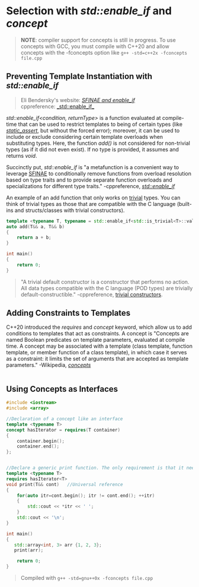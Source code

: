 # Selection with _std::enable\_if_ and _concept_
> **NOTE**: compiler support for concepts is still in progress. To use concepts with GCC, you must compile with C++20 and allow concepts with the -fconcepts option like 
`g++ -std=c++2x -fconcepts file.cpp`

## Preventing Template Instantiation with _std::enable\_if_
> Eli Bendersky's website: [_SFINAE and enable_if_](https://eli.thegreenplace.net/2014/sfinae-and-enable_if/) <br />
> cppreference: [_std::enable\_if\_](https://en.cppreference.com/w/cpp/types/enable_if) <br />

_std::enable\_if\<condition, returnType\>_ is a function evaluated at compile-time that can be used to restrict templates to being of certain types (like [_static\_assert_](https://en.cppreference.com/w/cpp/language/static_assert), but without the forced error); moreover, it can be used to include or exclude considering certain template overloads when substituting types. Here, the function _add()_ is not considered for non-trivial types (as if it did not even exist). If no type is provided, it assumes and returns _void_.

Succinctly put, _std::enable\_if_ is "a metafunction is a convenient way to leverage [SFINAE](https://en.cppreference.com/w/cpp/language/sfinae) to conditionally 
remove functions from overload resolution based on type traits and to provide separate function overloads and specializations for different type traits." -cppreference, [_std::enable\_if_](https://en.cppreference.com/w/cpp/types/enable_if)

An example of an add function that only works on [trivial](https://en.cppreference.com/w/cpp/named_req/TrivialType) types. You can think of trivial types as those that are
compatible with the C language (built-ins and structs/classes with trivial constructors).
```C++
template <typename T, typename = std::enable_if<std::is_trivial<T>::value>>
auto add(T&& a, T&& b)
{
    return a + b;
}

int main()
{
    return 0;
}
```
> "A trivial default constructor is a constructor that performs no action. All data types compatible with the C language (POD types) are trivially default-constructible." -cppreference, [trivial constructors](https://en.cppreference.com/w/cpp/language/default_constructor#Trivial_default_constructor).

## Adding Constraints to Templates
C++20 introduced the _requires_ and _concept_ keyword, which allow us to add conditions to templates that act as constraints. A concept is "Concepts are named Boolean predicates
on template parameters, evaluated at compile time. A concept may be associated with a template (class template, function template, or member function of a class template), 
in which case it serves as a constraint: it limits the set of arguments that are accepted as template parameters." -Wikipedia, [_concepts_](https://en.wikipedia.org/wiki/Concepts_(C%2B%2B))

```C++

```

## Using Concepts as Interfaces


```C++
#include <iostream>
#include <array>

//Declaration of a concept like an interface
template <typename T>
concept hasIterator = requires(T container)
{
    container.begin();
    container.end();
};


//Declare a generic print function. The only requirement is that it needs a '.begin()' and a '.end()' method
template <typename T>
requires hasIterator<T>
void print(T&& cont)   //Universal reference
{
    for(auto itr=cont.begin(); itr != cont.end(); ++itr)
    {
        std::cout << *itr << ' ';
    }
    std::cout << '\n';
}

int main()
{
   std::array<int, 3> arr {1, 2, 3};
   print(arr);

    return 0;
}
```
> Compiled with `g++ -std=gnu++0x -fconcepts file.cpp`
